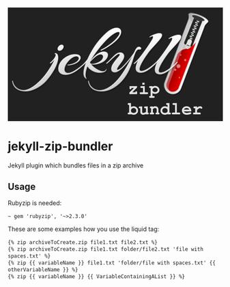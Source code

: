 ![](./Jekyll-Zip-Bundler-Logo.png)

# jekyll-zip-bundler
Jekyll plugin which bundles files in a zip archive

## Usage
Rubyzip is needed:
```
~ gem 'rubyzip', '~>2.3.0'
```
These are some examples how you use the liquid tag:
```
{% zip archiveToCreate.zip file1.txt file2.txt %}
{% zip archiveToCreate.zip file1.txt folder/file2.txt 'file with spaces.txt' %}
{% zip {{ variableName }} file1.txt 'folder/file with spaces.txt' {{ otherVariableName }} %}
{% zip {{ variableName }} {{ VariableContainingAList }} %}
```
